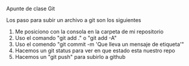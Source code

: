Apunte de clase Git

Los paso para subir un archivo a git son los siguientes

1. Me posiciono con la consola en la carpeta de mi repositorio
2. Uso el comando "git add ." o "git add -A"
3. Uso el comendo "git commit -m 'Que lleva un mensaje de etiqueta'"
4. Hacemos un git status para ver en que estado esta nuestro repo
5. Hacemos un "git push" para subirlo a github